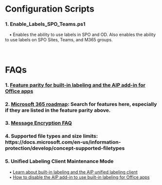 <h1>Configuration Scripts</h1>
<h3>1. Enable_Labels_SPO_Teams.ps1</h3>
    &emsp;• Enables the ability to use labels in SPO and OD. Also enables the ability to use labels on SPO Sites, Teams, and M365 groups.<br>
<br>
<br>
<h1>FAQs</h1>
<h3>1. <a href="https://docs.microsoft.com/en-us/microsoft-365/compliance/sensitivity-labels-aip?view=o365-worldwide#feature-parity-for-built-in-labeling-and-the-aip-add-in-for-office-apps">Feature parity for built-in labeling and the AIP add-in for Office apps</a></h3>
<h3>2. <a href="https://www.microsoft.com/en-us/microsoft-365/roadmap?filters=&searchterms=compliance">Microsoft 365 roadmap</a>: Search for features here, especially if they are listed in the feature parity above.</h3>
<h3>3. <a href="https://docs.microsoft.com/en-us/microsoft-365/compliance/ome-faq?view=o365-worldwide">Message Encryption FAQ</a></h3>
<h3>4. Supported file types and size limits: https://docs.microsoft.com/en-us/information-protection/develop/concept-supported-filetypes</h3>
<h3>5. Unified Labeling Client Maintenance Mode</h3>
    &emsp;• <a href="https://docs.microsoft.com/en-us/azure/information-protection/rms-client/use-client">Learn about built-in labeling and the AIP unified labeling client</a><br>
    &emsp;• <a href="https://docs.microsoft.com/en-us/microsoft-365/compliance/sensitivity-labels-aip?view=o365-worldwide#how-to-disable-the-aip-add-in-to-use-built-in-labeling-for-office-apps">How to disable the AIP add-in to use built-in labeling for Office apps</a><br>

